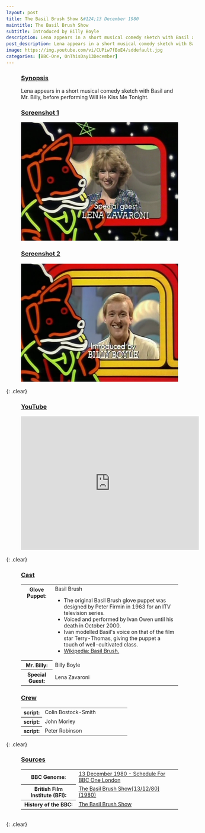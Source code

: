 ```yaml
---
layout: post
title: The Basil Brush Show &#124;13 December 1980
maintitle: The Basil Brush Show
subtitle: Introduced by Billy Boyle
description: Lena appears in a short musical comedy sketch with Basil and Billy Boyle, before performing Will He Kiss Me Tonight.
post_description: Lena appears in a short musical comedy sketch with Basil and Billy Boyle, before performing Will He Kiss Me Tonight.
image: https://img.youtube.com/vi/CUPiw7fBoE4/sddefault.jpg
categories: [BBC-One, OnThisDay13December]
---
```


<figure class="fig3">
<figcaption>
<h3 id="synopsis"><a href="#synopsis">Synopsis</a></h3>
</figcaption>
Lena appears in a short musical comedy sketch with Basil and Mr. Billy, before performing Will He Kiss Me Tonight.
</figure>

<figure class="fig1">
<figcaption>
<h3 id="screenshot1"><a href="#screenshot1">Screenshot 1</a></h3>
</figcaption>
<img src="/assets/images/BBC/1980-12-13-the-basil-brush-show-lena-zavaroni.png" class="full-width">
</figure>

<figure class="fig2">
<figcaption>
<h3 id="screenshot2"><a href="#screenshot2">Screenshot 2</a></h3>
</figcaption>
<img src="/assets/images/BBC/1980-12-13-the-basil-brush-show-billy-boyle.png" class="full-width">
</figure>

{: .clear}

<figure class="fig3">
<h3 id="youtube"><a href="#youtube">YouTube</a></h3>
<div class="responsive-video"><iframe width="480px" height="360px" src="https://www.youtube.com/embed/CUPiw7fBoE4" title="YouTube video player" frameborder="0" allow="accelerometer; autoplay; clipboard-write; encrypted-media; gyroscope; picture-in-picture" allowfullscreen></iframe></div>
</figure>

{: .clear}

<figure class="fig3">
<figcaption>
<h3 id="cast"><a href="#cast">Cast</a></h3>
</figcaption>
<table>
<tr><th style="width:20%; vertical-align:top;">Glove Puppet:</th><td style="width:80%;">Basil Brush<ul>
<li>The original Basil Brush glove puppet was designed by Peter Firmin in 1963 for an ITV television series.</li>
<li>Voiced and performed by Ivan Owen until his death in October 2000.</li>
<li>Ivan modelled Basil's voice on that of the film star Terry-Thomas, giving the puppet a touch of well-cultivated class.</li>
<li><a href="https://en.wikipedia.org/wiki/Basil_Brush">Wikipedia: Basil Brush.</a></li>
</ul></td></tr>
<tr><th>Mr. Billy:</th><td>Billy Boyle</td></tr>
<tr><th>Special Guest:</th><td>Lena Zavaroni</td></tr>
</table>
</figure>

<figure class="fig3">
<figcaption>
<h3 id="crew"><a href="#crew">Crew</a></h3>
</figcaption>
<table>
<tr><th style="width:20%;">script:</th><td style="width:80%;">Colin Bostock-Smith</td></tr>
<tr><th>script:</th><td>John Morley</td></tr>
<tr><th>script:</th><td>Peter Robinson</td></tr>
</table>
</figure>

{: .clear}

<figure class="fig3">
<figcaption>
<h3 id="sources"><a href="#sources">Sources</a></h3>
</figcaption>
<table>
<tr><th style="width:35%;">BBC Genome:</th><td style="width:65%;"><a href="https://genome.ch.bbc.co.uk/schedules/bbcone/london/1980-12-13#at-17.10">13 December 1980 - Schedule For BBC One London</a></td></tr>
<tr><th>British Film Institute (BFI):</th><td><a href="http://www.bfi.org.uk/films-tv-people/4ce2b83ee584f">The Basil Brush Show[13/12/80] (1980)</a></td></tr>
<tr><th>History of the BBC:</th><td><a href="https://www.bbc.co.uk/programmes/p01bc8tb">The Basil Brush Show</a></td></tr>
</table>
</figure>

<br />{: .clear}
